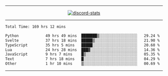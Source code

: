 <a href="https://www.github.com/ripavoid" target="_blank" rel="noreferrer">

-------

<div align='center'>
    <a href='https://discordapp.com/users/825178146797518881'>
        <img align='center' alt='discord-stats' src='https://api.discord-status.me/825178146797518881?nitro&boost=4&gradient=%231e0b1a%2C%23000000%2C%23000000%2C%23160316'></img>
    </a>
</div>

-------

<!--START_SECTION:waka-->

```txt
Total Time: 169 hrs 12 mins

Python            49 hrs 49 mins  ███████▒░░░░░░░░░░░░░░░░░   29.24 %
Svelte            37 hrs 18 mins  █████▒░░░░░░░░░░░░░░░░░░░   21.90 %
TypeScript        35 hrs 5 mins   █████░░░░░░░░░░░░░░░░░░░░   20.60 %
Lua               24 hrs 28 mins  ███▓░░░░░░░░░░░░░░░░░░░░░   14.36 %
JavaScript        9 hrs 7 mins    █▒░░░░░░░░░░░░░░░░░░░░░░░   05.35 %
Text              7 hrs 18 mins   █░░░░░░░░░░░░░░░░░░░░░░░░   04.29 %
Other             1 hr 10 mins    ▒░░░░░░░░░░░░░░░░░░░░░░░░   00.69 %
```

<!--END_SECTION:waka-->

-------
